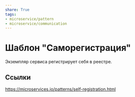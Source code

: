```yaml
---
share: True
tags: 
- microservice/pattern
- microservice/communication
---
```

# Шаблон "Саморегистрация"
Экземпляр сервиса регистрирует себя в реестре.
## Ссылки
https://microservices.io/patterns/self-registration.html